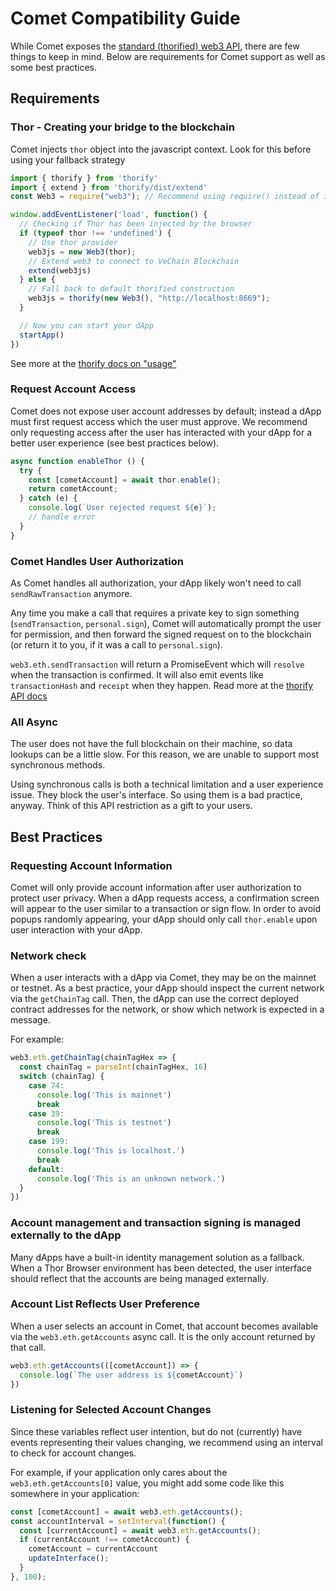 # Comet Compatibility Guide

While Comet exposes the [standard (thorified) web3 API](https://github.com/vechain/thorify#web3-method-supported), there are few things to keep in mind. Below are requirements for Comet support as well as some best practices.

## Requirements

### Thor - Creating your bridge to the blockchain

Comet injects `thor` object into the javascript context.
Look for this before using your fallback strategy

```js
import { thorify } from 'thorify'
import { extend } from 'thorify/dist/extend'
const Web3 = require("web3"); // Recommend using require() instead of import here

window.addEventListener('load', function() {
  // Checking if Thor has been injected by the browser
  if (typeof thor !== 'undefined') {
    // Use thor provider
    web3js = new Web3(thor);
    // Extend web3 to connect to VeChain Blockchain
    extend(web3js)
  } else {
    // Fall back to default thorified construction
    web3js = thorify(new Web3(), "http://localhost:8669");
  }

  // Now you can start your dApp
  startApp()
})
```
See more at the [thorify docs on "usage"](https://github.com/vechain/thorify#usage)

### Request Account Access

Comet does not expose user account addresses by default; instead a dApp must first request access which the user must approve. We recommend only requesting access after the user has interacted with your dApp for a better user experience (see best practices below).
```javascript
async function enableThor () {
  try {
    const [cometAccount] = await thor.enable();
    return cometAccount;
  } catch (e) {
    console.log(`User rejected request ${e}`);
    // handle error
  }
}
```

### Comet Handles User Authorization

As Comet handles all authorization, your dApp likely won't need to call `sendRawTransaction` anymore.

Any time you make a call that requires a private key to sign something (`sendTransaction`, `personal.sign`), Comet will automatically prompt the user for permission, and then forward the signed request on to the blockchain (or return it to you, if it was a call to `personal.sign`).

`web3.eth.sendTransaction` will return a PromiseEvent which will `resolve` when the transaction is confirmed. It will also emit events like `transactionHash` and `receipt` when they happen. Read more at the [thorify API docs](https://vechain.github.io/thorify/#/?id=send-transaction-1)

### All Async

The user does not have the full blockchain on their machine, so data lookups can be a little slow.
For this reason, we are unable to support most synchronous methods.

Using synchronous calls is both a technical limitation and a user experience issue. They block the user's interface. So using them is a bad practice, anyway. Think of this API restriction as a gift to your users.

## Best Practices

### Requesting Account Information

Comet will only provide account information after user authorization to protect user privacy. When a dApp requests access, a confirmation screen will appear to the user similar to a transaction or sign flow. In order to avoid popups randomly appearing, your dApp should only call `thor.enable` upon user interaction with your dApp.

### Network check

When a user interacts with a dApp via Comet, they may be on the mainnet or testnet. As a best practice, your dApp should inspect the current network via the `getChainTag` call. Then, the dApp can use the correct deployed contract addresses for the network, or show which network is expected in a message.

For example:
```javascript
web3.eth.getChainTag(chainTagHex => {
  const chainTag = parseInt(chainTagHex, 16)
  switch (chainTag) {
    case 74:
      console.log('This is mainnet')
      break
    case 39:
      console.log('This is testnet')
      break
    case 199:
      console.log('This is localhost.')
      break
    default:
      console.log('This is an unknown network.')
  }
})
```

### Account management and transaction signing is managed externally to the dApp

Many dApps have a built-in identity management solution as a fallback.
When a Thor Browser environment has been detected, the user interface should reflect that the accounts are being managed externally.

### Account List Reflects User Preference

When a user selects an account in Comet, that account becomes available via the `web3.eth.getAccounts` async call. It is the only account returned by that call.
```javascript
web3.eth.getAccounts(([cometAccount]) => {
  console.log(`The user address is ${cometAccount}`)
})
```

### Listening for Selected Account Changes

Since these variables reflect user intention, but do not (currently) have events representing their values changing, we recommend using an interval to check for account changes.

For example, if your application only cares about the `web3.eth.getAccounts[0]` value, you might add some code like this somewhere in your application:
```javascript
const [cometAccount] = await web3.eth.getAccounts();
const accountInterval = setInterval(function() {
  const [currentAccount] = await web3.eth.getAccounts();
  if (currentAccount !== cometAccount) {
    cometAccount = currentAccount
    updateInterface();
  }
}, 100);